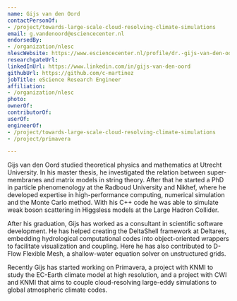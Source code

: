 ```yaml
---
name: Gijs van den Oord
contactPersonOf:
- /project/towards-large-scale-cloud-resolving-climate-simulations
email: g.vandenoord@esciencecenter.nl
endorsedBy:
- /organization/nlesc
nlescWebsite: https://www.esciencecenter.nl/profile/dr.-gijs-van-den-oord
researchgateUrl:
linkedInUrl: https://www.linkedin.com/in/gijs-van-den-oord
githubUrl: https://github.com/c-martinez
jobTitle: eScience Research Engineer
affiliation:
- /organization/nlesc
photo:
ownerOf:
contributorOf:
userOf:
engineerOf:
- /project/towards-large-scale-cloud-resolving-climate-simulations
- /project/primavera

---
```


Gijs van den Oord studied theoretical physics and mathematics at Utrecht University. In his master thesis, he investigated the relation between super-membranes and matrix models in string theory. After that he started a PhD in particle phenomenology at the Radboud University and Nikhef, where he developed expertise in high-performance computing, numerical simulation and the Monte Carlo method. With his C++ code he was able to simulate weak boson scattering in Higgsless models at the Large Hadron Collider.

After his graduation, Gijs has worked as a consultant in scientific software development. He has helped creating the DeltaShell framework at Deltares, embedding hydrological computational codes into object-oriented wrappers to facilitate visualization and coupling. Here he has also contributed to D-Flow Flexible Mesh, a shallow-water equation solver on unstructured grids.

Recently Gijs has started working on Primavera, a project with KNMI to study the EC-Earth climate model at high resolution, and a project with CWI and KNMI that aims to couple cloud-resolving large-eddy simulations to global atmospheric climate codes.
